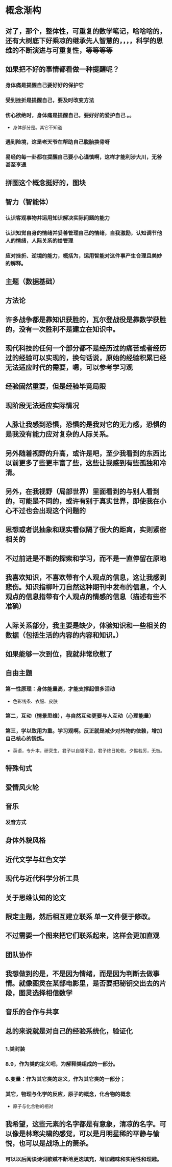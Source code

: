 # 概念渐构

## 对了，那个，整体性，可重复的数学笔记，啥啥啥的，还有大树底下好乘凉的继承先人智慧的，，，，科学的思维的不断演进与可重复性，等等等等

## 如果把不好的事情都看做一种提醒呢？

### 身体痛是提醒自己要好好的保护它

### 受到挫折是提醒自己，要及时改变方法

### 伤心欲绝时，身体痛是提醒自己，要好好的爱护自己 。。

- 身体部分是。其它不知道

### 遇到险境，这是老天爷在帮助自己脱胎换骨呀

### 易经的每一卦都在提醒自己要小心谨慎啊，这样才能利涉大川，无咎甚至亨通

## 拼图这个概念挺好的，图块

## 智力（智能体）

### 认识客观事物并运用知识解决实际问题的能力

### 认识知觉自身的情绪并妥善管理自己的情绪，自我激励，认知调节他人的情绪，人际关系的给管理

### 应对挫折、逆境的能力，概括为，运用智能对这件事产生合理且美妙的解释。

## 主题（数据基础）

## 方法论

## 许多战争都是靠知识获胜的，瓦尔登战役是靠数学获胜的，没有一次胜利不是建立在知识中。

## 现代科技的任何一个部分都不是经历过的痛苦或者经历过的经验可以实现的，换句话说，原始的经验积累已经无法适应时代的需要，嗯，可以参考学习观

## 经验固然重要，但是经验毕竟局限

## 现阶段无法适应实际情况

## 人脉让我感到恐惧，恐惧的是我对它的无力感，恐惧的是我没有能力应对复杂的人际关系。

## 另外随着视野的升高，或许是吧，至少我看到的东西比以前更多了些更丰富了些，这些让我感到有些孤独和冷清。

## 另外，在我视野（局部世界）里面看到的与别人看到的，可能是不同的，或许有别于真实世界，即使我在小心不过也会出现这个问题的

## 思想或者说抽象和现实看似隔了很大的距离，实则紧密相关的

## 不过前进是不断的探索和学习，而不是一直停留在原地

## 我喜欢知识，不喜欢带有个人观点的信息，这让我感到悲伤。知识指柳叶刀自然这种期刊中发布的信息，个人观点的信息指带有个人观点的情感的信息（描述有些不准确）

## 人际关系部分，我主要是缺少，体验知识和一些相关的数据（包括生活的内容的内容和知识。）

## 如果能够一次到位，我就非常欣慰了

## 自由主题

### 第一性原理：身体能量高，才能支撑起很多活动

- 色彩线条、衣服、皮肤

### 第二，互动（情景思维），与自然互动更要与人互动（心理能量）

### 第三，学以致用为重。学习观啊。反正就是减少对外物的依赖，增加自己核心的锻炼。

- 英语，专升本，研究生，君子以自强不息，君子终日乾乾，夕惕若厉，无咎。

## 特殊句式

## 爱情风火轮

## 音乐

### 发音方式

## 身体外貌风格

## 近代文学与红色文学

## 现代与近代科学分析工具

## 关于思维认知的论文

## 限定主题，然后相互建立联系 单一文件便于修改。

## 不过需要一个图来把它们联系起来，这样会更加直观

## 团队协作

## 我想做到的是，不是因为情绪，而是因为判断去做事情。就像图灵在某部电影里，是否要把秘钥交出去的片段，图灵选择相信数学

## 音乐的合作与共享

## 总的来说就是对自己的经验系统化，验证化

## 

### 1.类封装

### 8.9，作为类的定义吧，为解释类组成的一部分。

### 6.变量：作为其它类的定义，作为其它类的一部分；

### 其它，物理与化学的反应，原子的概念，化合物的概念

- 原子与化合物的相对

## 我希望，这些元素的名字都是有意象，清凉的名字。可以像是林寒尖啸的感觉，可以是月明星稀的平静与愉悦，也可以是战场上的萧杀。

### 可以以后阅读诗词歌赋不断地更迭填充，增加趣味和实用性和理趣。

